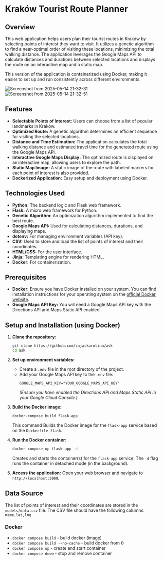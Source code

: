# Kraków Tourist Route Planner

## Overview

This web application helps users plan their tourist routes in Kraków by selecting points of interest they want to visit. It utilizes a genetic algorithm to find a near-optimal order of visiting these locations, minimizing the total walking distance. The application leverages the Google Maps API to calculate distances and durations between selected locations and displays the route on an interactive map and a static map.

This version of the application is containerized using Docker, making it easier to set up and run consistently across different environments.



![Screenshot from 2025-05-14 21-32-31](https://github.com/user-attachments/assets/cae71d82-f9b5-4981-bd0e-6150a230f8a9)
![Screenshot from 2025-05-14 21-32-51](https://github.com/user-attachments/assets/216bc184-cadd-42db-ba1c-1b1f37e92c1e)


## Features

* **Selectable Points of Interest:** Users can choose from a list of popular landmarks in Kraków.
* **Optimized Route:** A genetic algorithm determines an efficient sequence for visiting the selected locations.
* **Distance and Time Estimation:** The application calculates the total walking distance and estimated travel time for the generated route using the Google Maps API.
* **Interactive Google Maps Display:** The optimized route is displayed on an interactive map, allowing users to explore the path.
* **Static Map Image:** A static image of the route with labeled markers for each point of interest is also provided.
* **Dockerized Application:** Easy setup and deployment using Docker.

## Technologies Used

* **Python:** The backend logic and Flask web framework.
* **Flask:** A micro web framework for Python.
* **Genetic Algorithm:** An optimization algorithm implemented to find the best route.
* **Google Maps API:** Used for calculating distances, durations, and displaying maps.
* **dotenv:** For managing environment variables (API key).
* **CSV:** Used to store and load the list of points of interest and their coordinates.
* **HTML/CSS:** For the user interface.
* **Jinja:** Templating engine for rendering HTML.
* **Docker:** For containerization.

## Prerequisites

* **Docker:** Ensure you have Docker installed on your system. You can find installation instructions for your operating system on the [official Docker website](https://docs.docker.com/get-docker/).
* **Google Maps API Key:** You will need a Google Maps API key with the Directions API and Maps Static API enabled.

## Setup and Installation (using Docker)

1.  **Clone the repository:**
    ```bash
    git clone https://github.com/zajackarolina/ask
    cd ask
    ```

2.  **Set up environment variables:**
    * Create a `.env` file in the root directory of the project.
    * Add your Google Maps API key to the `.env` file:
        ```
        GOOGLE_MAPS_API_KEY="YOUR_GOOGLE_MAPS_API_KEY"
        ```
        *(Ensure you have enabled the Directions API and Maps Static API in your Google Cloud Console.)*

3.  **Build the Docker image:**
    ```bash
    docker-compose build flask-app
    ```
    This command Builds the Docker image for the `flask-app` service based on the `Dockerfile-flask`.

4.  **Run the Docker container:**
    ```bash
    docker-compose up flask-app -d
    ```
    Creates and starts the container(s) for the `flask-app` service. The `-d` flag runs the container in detached mode (in the background).

5.  **Access the application:**
    Open your web browser and navigate to `http://localhost:5000`.

## Data Source

The list of points of interest and their coordinates are stored in the `models/data.csv` file. The CSV file should have the following columns:
`name,lat,lng`
### Docker
- `docker compose build` - build docker (image)
- `docker compose build --no-cache` - build docker from 0
- `docker compose up` - create and start container
- `docker compose down` - stop and remove container
